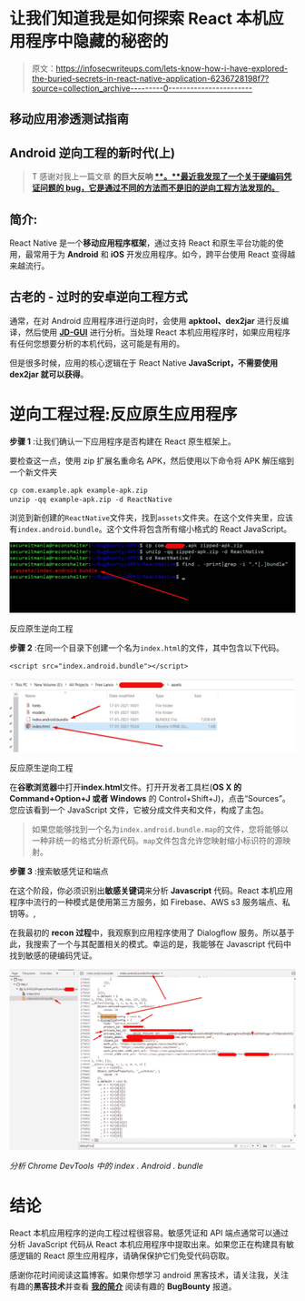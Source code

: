 # 让我们知道我是如何探索 React 本机应用程序中隐藏的秘密的

> 原文：<https://infosecwriteups.com/lets-know-how-i-have-explored-the-buried-secrets-in-react-native-application-6236728198f7?source=collection_archive---------0----------------------->

## 移动应用渗透测试指南

## Android 逆向工程的新时代(上)

> T 感谢对我上一篇文章 **的巨大反响 [**。**最近我发现了一个关于硬编码凭证问题的 bug，它是通过不同的方法而不是旧的逆向工程方法发现的。](https://secureitmania.medium.com/hack-crypto-secrets-from-heap-memory-to-exploit-android-application-728097fcda3)**

## 简介:

React Native 是一个**移动应用程序框架**，通过支持 React 和原生平台功能的使用，最常用于为 **Android** 和 **iOS** 开发应用程序。如今，跨平台使用 React 变得越来越流行。

## **古老的** - **过时的安卓逆向工程方式**

通常，在对 Android 应用程序进行逆向时，会使用 **apktool、dex2jar** 进行反编译，然后使用 [**JD-GUI**](https://java-decompiler.github.io/) 进行分析。当处理 React 本机应用程序时，如果应用程序有任何您想要分析的本机代码，这可能是有用的。

但是很多时候，应用的核心逻辑在于 React Native **JavaScript，不需要使用 dex2jar 就可以获得**。

# 逆向工程过程:反应原生应用程序

**步骤 1** :让我们确认一下应用程序是否构建在 React 原生框架上。

要检查这一点，使用 zip 扩展名重命名 APK，然后使用以下命令将 APK 解压缩到一个新文件夹

```
cp com.example.apk example-apk.zip
unzip -qq example-apk.zip -d ReactNative
```

浏览到新创建的`ReactNative`文件夹，找到`assets`文件夹。在这个文件夹里，应该有`index.android.bundle`。这个文件将包含所有缩小格式的 React JavaScript。

![](img/83d420d5dbfbe4e45fb6a70dc0a01100.png)

反应原生逆向工程

**步骤 2** :在同一个目录下创建一个名为`index.html`的文件，其中包含以下代码。

```
<script src="index.android.bundle"></script>
```

![](img/ba89a8516b53a42d9a4dd48aa857ba8e.png)

反应原生逆向工程

在**谷歌浏览器**中打开**index.html**文件。打开开发者工具栏(**OS X 的 Command+Option+J 或者 Windows** 的 Control+Shift+J)，点击“Sources”。您应该看到一个 JavaScript 文件，它被分成文件夹和文件，构成了主包。

> 如果您能够找到一个名为`index.android.bundle.map`的文件，您将能够以一种非统一的格式分析源代码。`map`文件包含允许您映射缩小标识符的源映射。

**步骤 3** :搜索敏感凭证和端点

在这个阶段，你必须识别出**敏感关键词**来分析 **Javascript** 代码。React 本机应用程序中流行的一种模式是使用第三方服务，如 Firebase、AWS s3 服务端点、私钥等。,

在我最初的 **recon 过程**中，我观察到应用程序使用了 Dialogflow 服务。所以基于此，我搜索了一个与其配置相关的模式。幸运的是，我能够在 Javascript 代码中找到敏感的硬编码凭证。

![](img/15b672004c8d2d8a76ca57048e1ba642.png)

*分析 Chrome DevTools 中的 index . Android . bundle*

# 结论

React 本机应用程序的逆向工程过程很容易。敏感凭证和 API 端点通常可以通过分析 JavaScript 代码从 React 本机应用程序中提取出来。如果您正在构建具有敏感逻辑的 React 原生应用程序，请确保保护它们免受代码窃取。

感谢你花时间阅读这篇博客。如果你想学习 android 黑客技术，请关注我，关注有趣的**黑客技术**并查看 [**我的简介**](https://medium.com/@secureITmania) 阅读有趣的 **BugBounty** 报道。